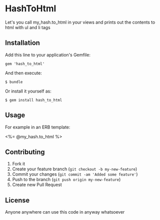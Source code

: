 # HashToHtml

Let's you call my_hash.to_html in your views and prints out the contents to html with ul and li tags

## Installation

Add this line to your application's Gemfile:

    gem 'hash_to_html'

And then execute:

    $ bundle

Or install it yourself as:

    $ gem install hash_to_html

## Usage

For example in an ERB template:

<%= @my_hash.to_html %>


## Contributing

1. Fork it
2. Create your feature branch (`git checkout -b my-new-feature`)
3. Commit your changes (`git commit -am 'Added some feature'`)
4. Push to the branch (`git push origin my-new-feature`)
5. Create new Pull Request

## License

Anyone anywhere can use this code in anyway whatsoever